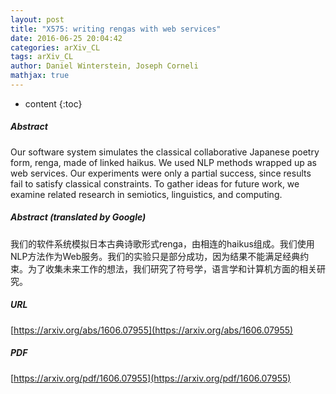 ```yaml
---
layout: post
title: "X575: writing rengas with web services"
date: 2016-06-25 20:04:42
categories: arXiv_CL
tags: arXiv_CL
author: Daniel Winterstein, Joseph Corneli
mathjax: true
---
```


* content
{:toc}

##### Abstract
Our software system simulates the classical collaborative Japanese poetry form, renga, made of linked haikus. We used NLP methods wrapped up as web services. Our experiments were only a partial success, since results fail to satisfy classical constraints. To gather ideas for future work, we examine related research in semiotics, linguistics, and computing.

##### Abstract (translated by Google)
我们的软件系统模拟日本古典诗歌形式renga，由相连的haikus组成。我们使用NLP方法作为Web服务。我们的实验只是部分成功，因为结果不能满足经典约束。为了收集未来工作的想法，我们研究了符号学，语言学和计算机方面的相关研究。

##### URL
[https://arxiv.org/abs/1606.07955](https://arxiv.org/abs/1606.07955)

##### PDF
[https://arxiv.org/pdf/1606.07955](https://arxiv.org/pdf/1606.07955)

